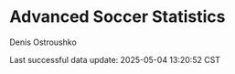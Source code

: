 # Advanced Soccer Statistics
Denis Ostroushko

<!-- gfm -->

Last successful data update: 2025-05-04 13:20:52 CST
